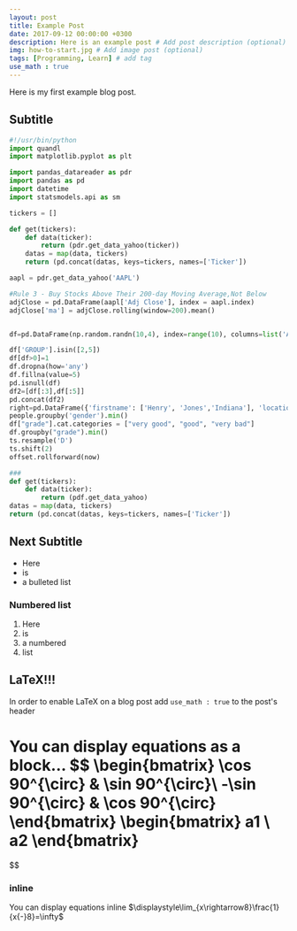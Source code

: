 ```yaml
---
layout: post
title: Example Post
date: 2017-09-12 00:00:00 +0300
description: Here is an example post # Add post description (optional)
img: how-to-start.jpg # Add image post (optional)
tags: [Programming, Learn] # add tag
use_math : true
---
```


Here is my first example blog post.

## Subtitle

``` python
#!/usr/bin/python
import quandl
import matplotlib.pyplot as plt

import pandas_datareader as pdr
import pandas as pd
import datetime
import statsmodels.api as sm

tickers = []

def get(tickers):
    def data(ticker):
        return (pdr.get_data_yahoo(ticker))
    datas = map(data, tickers)
    return (pd.concat(datas, keys=tickers, names=['Ticker'])

aapl = pdr.get_data_yahoo('AAPL')

#Rule 3 - Buy Stocks Above Their 200-day Moving Average,Not Below
adjClose = pd.DataFrame(aapl['Adj Close'], index = aapl.index)
adjClose['ma'] = adjClose.rolling(window=200).mean()


df=pd.DataFrame(np.random.randn(10,4), index=range(10), columns=list('ABCD'))

df['GROUP'].isin([2,5])
df[df>0]=1
df.dropna(how='any')
df.fillna(value=5)
pd.isnull(df)
df2=[df[:3],df[:5]]
pd.concat(df2)
right=pd.DataFrame({'firstname': ['Henry', 'Jones','Indiana'], 'location': [1, 2,3]})
people.groupby('gender').min()
df["grade"].cat.categories = ["very good", "good", "very bad"]
df.groupby("grade").min()
ts.resample('D')
ts.shift(2)
offset.rollforward(now)

###
def get(tickers):
    def data(ticker):
        return (pdf.get_data_yahoo)
datas = map(data, tickers)
return (pd.concat(datas, keys=tickers, names=['Ticker'])
```

## Next Subtitle
* Here
* is
* a bulleted list

### Numbered list
1. Here
2. is
3. a numbered
4. list

## LaTeX!!!
In order to enable LaTeX on a blog post add `use_math : true` to the post's header

You can display equations as a block...
$$
\begin{bmatrix}
    \cos 90^{\circ} & \sin 90^{\circ}\\
   -\sin 90^{\circ} & \cos 90^{\circ}
\end{bmatrix}
\begin{bmatrix} a1 \\ a2 \end{bmatrix}
=
$$

### inline
You can display equations inline $\displaystyle\lim_{x\rightarrow8}\frac{1}{x{-}8}=\infty$
